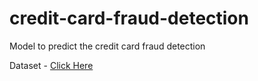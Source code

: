 # credit-card-fraud-detection
Model to predict the credit card fraud detection

Dataset - [Click Here](https://www.kaggle.com/datasets/mlg-ulb/creditcardfraud)
